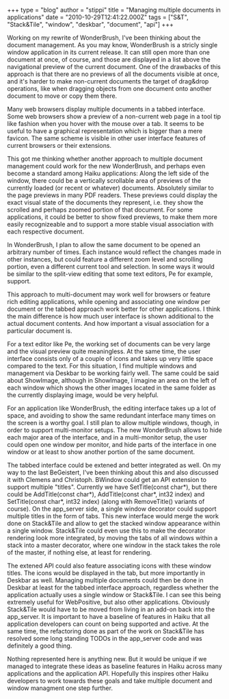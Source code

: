 +++
type = "blog"
author = "stippi"
title = "Managing multiple documents in applications"
date = "2010-10-29T12:41:22.000Z"
tags = ["S&T", "Stack&Tile", "window", "deskbar", "document", "api"]
+++

<p>
Working on my rewrite of WonderBrush, I've been thinking about the document management. As you may know, WonderBrush is a stricly single window application in its current release. It can still open more than one document at once, of course, and those are displayed in a list above the navigational preview of the current document. One of the drawbacks of this approach is that there are no previews of all the documents visible at once, and it's harder to make non-current documents the target of drag&drop operations, like when dragging objects from one document onto another document to move or copy them there.
</p>

<!--more-->

<p>
Many web browsers display multiple documents in a tabbed interface. Some web browsers show a preview of a non-current web page in a tool tip like fashion when you hover with the mouse over a tab. It seems to be useful to have a graphical representation which is bigger than a mere favicon. The same scheme is visible in other user interface features of current browsers or their extensions.
</p>

<p>
This got me thinking whether another approach to multiple document management could work for the new WonderBrush, and perhaps even become a standard among Haiku applications: Along the left side of the window, there could be a vertically scrollable area of previews of the currently loaded (or recent or whatever) documents. Absolutely similar to the page previews in many PDF readers. These previews could display the exact visual state of the documents they represent, i.e. they show the scrolled and perhaps zoomed portion of that document. For some applications, it could be better to show fixed previews, to make them more easily recognizeable and to support a more stable visual association with each respective document.
</p>

<p>
In WonderBrush, I plan to allow the same document to be opened an arbitrary number of times. Each instance would reflect the changes made in other instances, but could feature a different zoom level and scrolling portion, even a different current tool and selection. In some ways it would be similar to the split-view editing that some text editors, Pe for example, support.
</p>

<p>
This approach to multi-document may work well for browsers or feature rich editing applications, while opening and associating one window per document or the tabbed approach work better for other applications. I think the main difference is how much user interface is shown additional to the actual document contents. And how important a visual association for a particular document is.
</p>

<p>
For a text editor like Pe, the working set of documents can be very large and the visual preview quite meaningless. At the same time, the user interface consists only of a couple of icons and takes up very little space compared to the text. For this situation, I find multiple windows and management via Deskbar to be working fairly well. The same could be said about ShowImage, although in ShowImage, I imagine an area on the left of each window which shows the other images located in the same folder as the currently displaying image, would be very helpful.
</p>

<p>
For an application like WonderBrush, the editing interface takes up a lot of space, and avoiding to show the same redundant interface many times on the screen is a worthy goal. I still plan to allow multiple windows, though, in order to support multi-monitor setups. The new WonderBrush allows to hide each major area of the interface, and in a multi-monitor setup, the user could open one window per monitor, and hide parts of the interface in one window or at least to show another portion of the same document.
</p>

<p>
The tabbed interface could be extened and better integrated as well. On my way to the last BeGeistert, I've been thinking about this and also discussed it with Clemens and Christoph. BWindow could get an API extension to support multiple "titles". Currently we have SetTitle(const char*), but there could be AddTitle(const char*), AddTitle(const char*, int32 index) and SetTitle(const char*, int32 index) (along with RemoveTitle() variants of course). On the app_server side, a single window decorator could support multiple titles in the form of tabs. This new interface would merge the work done on Stack&Tile and allow to get the stacked window appearance within a single window. Stack&Tile could even use this to make the decorator rendering look more integrated, by moving the tabs of all windows within a stack into a master decorator, where one window in the stack takes the role of the master, if nothing else, at least for rendering.
</p>

<p>
The extened API could also feature associating icons with these window titles. The icons would be displayed in the tab, but more importantly in Deskbar as well. Managing multiple documents could then be done in Deskbar at least for the tabbed interface approach, regardless whether the application actually uses a single window or Stack&Tile. I can see this being extremely useful for WebPositive, but also other applications. Obviously Stack&Tile would have to be moved from living in an add-on back into the app_server. It is important to have a baseline of features in Haiku that all application developers can count on being supported and active. At the same time, the refactoring done as part of the work on Stack&Tile has resolved some long standing TODOs in the app_server code and was definitely a good thing.
</p>

<p>
Nothing represented here is anything new. But it would be unique if we managed to integrate these ideas as baseline features in Haiku across many applications and the application API. Hopefully this inspires other Haiku developers to work towards these goals and take multiple document and window managment one step further.
</p>
